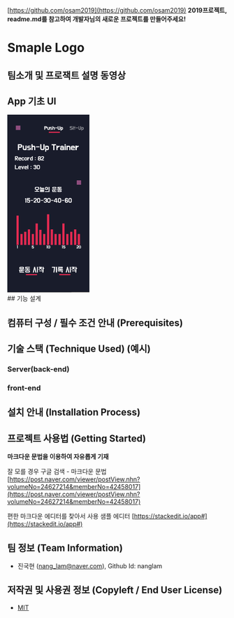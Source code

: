 
[https://github.com/osam2019](https://github.com/osam2019)
**2019프로젝트, readme.md를 참고하여 개발자님의 새로운 프로젝트를 만들어주세요!**

# Smaple Logo

## 팀소개 및 프로잭트 설명 동영상

## App 기초 UI
<img src="./Image/SampleUI.png" width="187.5" height="406">
</br>
## 기능 설계

## 컴퓨터 구성 / 필수 조건 안내 (Prerequisites)

## 기술 스택 (Technique Used) (예시)
### Server(back-end)
 
### front-end


## 설치 안내 (Installation Process)

## 프로젝트 사용법 (Getting Started)
**마크다운 문법을 이용하여 자유롭게 기재**

잘 모를 경우
구글 검색 - 마크다운 문법
[https://post.naver.com/viewer/postView.nhn?volumeNo=24627214&memberNo=42458017](https://post.naver.com/viewer/postView.nhn?volumeNo=24627214&memberNo=42458017)

 편한 마크다운 에디터를 찾아서 사용
 샘플 에디터 [https://stackedit.io/app#](https://stackedit.io/app#)
 
## 팀 정보 (Team Information)
- 진국현 (nang_lam@naver.com), Github Id: nanglam

## 저작권 및 사용권 정보 (Copyleft / End User License)
 * [MIT](https://github.com/osam2020-WEB/Sample-ProjectName-TeamName/blob/master/license.md)
